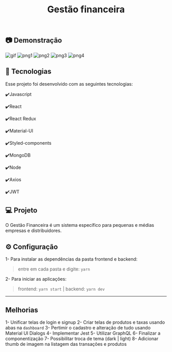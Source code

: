 <h1 align="center">
   Gestão financeira
</h1>

<br>

## :camera: Demonstração

![gif](github/GoFinances.gif)
![png1](github/dashboardD.png)
![png2](github/dashboardL.png)
![png3](github/importD.png)
![png4](github/importL.png)

## :rocket: Tecnologias

Esse projeto foi desenvolvido com as seguintes tecnologias:

✔️Javascript

✔️React

✔️React Redux

✔️Material-UI

✔️Styled-components

✔️MongoDB

✔️Node

✔️Axios

✔️JWT


## 💻 Projeto

O Gestão Financeira é um sistema específico para pequenas e médias empresas e distribuidores.

## ⚙ Configuração

1- Para instalar as dependências da pasta frontend e backend:
> entre em cada pasta e digite: `yarn`

2- Para iniciar as aplicações:
> frontend: `yarn start` | backend: `yarn dev`

---

## Melhorias

1- Unificar telas de login e signup
2- Criar telas de produtos e taxas usando abas na `dashboard`
3- Pertimir o cadastro e alteração de tudo usando Material UI Dialogs
4- Implementar Jest
5- Utilizar GraphQL
6- Finalizar a componentização
7- Possibilitar troca de tema (dark | light)
8- Adicionar thumb de imagem na listagem das transações e produtos

